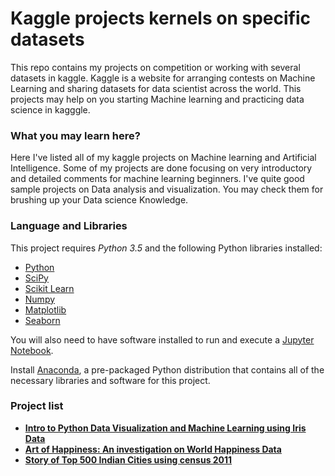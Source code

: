 # Kaggle projects kernels on specific datasets 
This repo contains my projects on competition or working with several datasets in kaggle. Kaggle is a website for arranging contests on Machine Learning and sharing datasets for data scientist across the world. This projects may help on you starting Machine learning and practicing data science in kagggle. 

### What you may learn here?
Here I've listed all of my kaggle projects on Machine learning and Artificial Intelligence. Some of my projects are done focusing on very introductory and detailed comments for machine learning beginners. I've quite good sample projects on Data analysis and visualization. You may check them for brushing up your Data science Knowledge. 

### Language and Libraries 
This project requires *Python 3.5* and the following Python libraries installed:
- [Python](https://www.python.org/)
- [SciPy](http://www.scipy.org/)
- [Scikit Learn](http://scikit-learn.org)
- [Numpy](http://www.numpy.org/)
- [Matplotlib](https://matplotlib.org/)
- [Seaborn](http://seaborn.pydata.org/)

You will also need to have software installed to run and execute a [Jupyter Notebook](http://jupyter.org/).

Install [Anaconda](https://www.continuum.io/downloads), a pre-packaged Python distribution that contains all of the necessary libraries and software for this project.

### Project list
- [**Intro to Python Data Visualization and Machine Learning using Iris Data**](https://github.com/rabiulcste/Kaggle-Kernels-ML/tree/master/Iris%20Species%20Data)
- [**Art of Happiness: An investigation on World Happiness Data**](https://github.com/rabiulcste/Kaggle-Kernels-ML/tree/master/World%20Happiness%20Data)
- [**Story of Top 500 Indian Cities using census 2011**](https://github.com/rabiulcste/Kaggle-Kernels-ML/tree/master/Top%20500%20Indian%20Cities%20Data)
